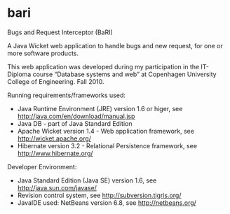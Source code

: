 # bari

Bugs and Request Interceptor (BaRI)

A Java Wicket web application to handle bugs and new request, for one or more software products.

This web application was developed during my participation in the IT-Diploma course “Database systems and web”
at Copenhagen University College of Engineering. Fall 2010.

Running requirements/frameworks used:
* Java Runtime Environment (JRE) version 1.6 or higer, see http://java.com/en/download/manual.jsp 
* Java DB - part of Java Standard Edition 
* Apache Wicket version 1.4 - Web application framework, see http://wicket.apache.org/ 
* Hibernate version 3.2 - Relational Persistence framework, see http://www.hibernate.org/

Developer Environment: 
* Java Standard Edition (Java SE) version 1.6, see http://java.sun.com/javase/ 
* Revision control system, see http://subversion.tigris.org/ 
* JavaIDE used: NetBeans version 6.8, see http://netbeans.org/
